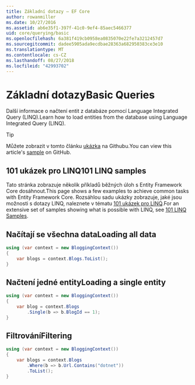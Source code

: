 ```yaml
---
title: Základní dotazy – EF Core
author: rowanmiller
ms.date: 10/27/2016
ms.assetid: ab6e35f1-397f-41c0-9ef4-85aec5466377
uid: core/querying/basic
ms.openlocfilehash: 6a381f419cb0958ea0835070e22fe7a3212457d7
ms.sourcegitcommit: dadee5905ada9ecdbae28363a682950383ce3e10
ms.translationtype: MT
ms.contentlocale: cs-CZ
ms.lasthandoff: 08/27/2018
ms.locfileid: "42993702"
---
```

# <a name="basic-queries"></a><span data-ttu-id="51518-102">Základní dotazy</span><span class="sxs-lookup"><span data-stu-id="51518-102">Basic Queries</span></span>

<span data-ttu-id="51518-103">Další informace o načtení entit z databáze pomocí Language Integrated Query (LINQ).</span><span class="sxs-lookup"><span data-stu-id="51518-103">Learn how to load entities from the database using Language Integrated Query (LINQ).</span></span>

> [!TIP]  
> <span data-ttu-id="51518-104">Můžete zobrazit v tomto článku [ukázka](https://github.com/aspnet/EntityFramework.Docs/tree/master/samples/core/Querying) na Githubu.</span><span class="sxs-lookup"><span data-stu-id="51518-104">You can view this article's [sample](https://github.com/aspnet/EntityFramework.Docs/tree/master/samples/core/Querying) on GitHub.</span></span>

## <a name="101-linq-samples"></a><span data-ttu-id="51518-105">101 ukázek pro LINQ</span><span class="sxs-lookup"><span data-stu-id="51518-105">101 LINQ samples</span></span>

<span data-ttu-id="51518-106">Tato stránka zobrazuje několik příkladů běžných úloh s Entity Framework Core dosáhnout.</span><span class="sxs-lookup"><span data-stu-id="51518-106">This page shows a few examples to achieve common tasks with Entity Framework Core.</span></span> <span data-ttu-id="51518-107">Rozsáhlou sadu ukázky zobrazuje, jaké jsou možnosti s dotazy LINQ, naleznete v tématu [101 ukázek pro LINQ](https://code.msdn.microsoft.com/101-LINQ-Samples-3fb9811b).</span><span class="sxs-lookup"><span data-stu-id="51518-107">For an extensive set of samples showing what is possible with LINQ, see [101 LINQ Samples](https://code.msdn.microsoft.com/101-LINQ-Samples-3fb9811b).</span></span>

## <a name="loading-all-data"></a><span data-ttu-id="51518-108">Načítají se všechna data</span><span class="sxs-lookup"><span data-stu-id="51518-108">Loading all data</span></span>

<!-- [!code-csharp[Main](samples/core/Querying/Querying/Basics/Sample.cs)] -->
``` csharp
using (var context = new BloggingContext())
{
    var blogs = context.Blogs.ToList();
}
```

## <a name="loading-a-single-entity"></a><span data-ttu-id="51518-109">Načtení jedné entity</span><span class="sxs-lookup"><span data-stu-id="51518-109">Loading a single entity</span></span>

<!-- [!code-csharp[Main](samples/core/Querying/Querying/Basics/Sample.cs)] -->
``` csharp
using (var context = new BloggingContext())
{
    var blog = context.Blogs
        .Single(b => b.BlogId == 1);
}
```

## <a name="filtering"></a><span data-ttu-id="51518-110">Filtrování</span><span class="sxs-lookup"><span data-stu-id="51518-110">Filtering</span></span>

<!-- [!code-csharp[Main](samples/core/Querying/Querying/Basics/Sample.cs)] -->
``` csharp
using (var context = new BloggingContext())
{
    var blogs = context.Blogs
        .Where(b => b.Url.Contains("dotnet"))
        .ToList();
}
```
